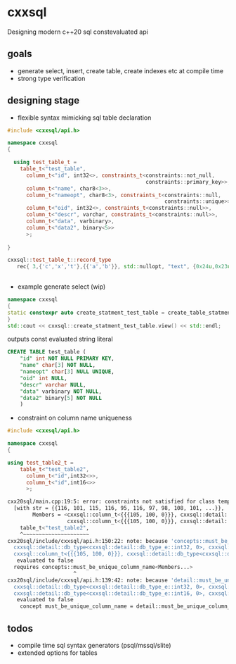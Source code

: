 # cxxsql

Designing modern c++20 sql constevaluated api

## goals

 - generate select, insert, create table, create indexes etc at compile time
 - strong type verification 
 
## designing stage

 -  flexible syntax mimicking sql table declaration
```C++
#include <cxxsql/api.h>

namespace cxxsql
{

  using test_table_t = 
    table_t<"test_table",
      column_t<"id", int32<>, constraints_t<constraints::not_null,
                                            constraints::primary_key>>,
      column_t<"name", char8<3>>,
      column_t<"nameopt", char8<3>, constraints_t<constraints::null,
                                                  constraints::unique>>,
      column_t<"oid", int32<>, constraints_t<constraints::null>>,
      column_t<"descr", varchar, constraints_t<constraints::null>>,
      column_t<"data", varbinary>,
      column_t<"data2", binary<5>>
      >;
      
}

cxxsql::test_table_t::record_type
   rec{ 3,{'c','x','t'},{{'a','b'}}, std::nullopt, "text", {0x24u,0x23u,0x25u},{0x0u,0x1u,0x2u,0x3u} };
   

```

 - example generate select (wip)
 
```C++
namespace cxxsql
{
static constexpr auto create_statment_test_table = create_table_statment<test_table_t>();
}
std::cout << cxxsql::create_statment_test_table.view() << std::endl;
```

outputs const evaluated string literal

```SQL
CREATE TABLE test_table (
	"id" int NOT NULL PRIMARY KEY,
	"name" char[3] NOT NULL,
	"nameopt" char[3] NULL UNIQUE,
	"oid" int NULL,
	"descr" varchar NULL,
	"data" varbinary NOT NULL,
	"data2" binary[5] NOT NULL
	)
```

 - constraint on column name uniqueness
 
```C++
#include <cxxsql/api.h>

namespace cxxsql
{

using test_table2_t = 
    table_t<"test_table2",
      column_t<"id",int32<>>,
      column_t<"id",int16<>>
      >;
```

```bash
cxx20sql/main.cpp:19:5: error: constraints not satisfied for class template 'table_t' 
  [with str = {{116, 101, 115, 116, 95, 116, 97, 98, 108, 101, ...}},
        Members = <cxxsql::column_t<{{{105, 100, 0}}}, cxxsql::detail::db_type<cxxsql::detail::db_type_e::int32, 0>, cxxsql::detail::nullable_e::not_null>,
                   cxxsql::column_t<{{{105, 100, 0}}}, cxxsql::detail::db_type<cxxsql::detail::db_type_e::int16, 0>, cxxsql::detail::nullable_e::not_null>>]
    table_t<"test_table2",
    ^~~~~~~~~~~~~~~~~~~~~~
cxx20sql/include/cxxsql/api.h:150:22: note: because 'concepts::must_be_unique_column_name<cxxsql::column_t<{{{105, 100, 0}}},
  cxxsql::detail::db_type<cxxsql::detail::db_type_e::int32, 0>, cxxsql::detail::nullable_e::not_null>,
  cxxsql::column_t<{{{105, 100, 0}}}, cxxsql::detail::db_type<cxxsql::detail::db_type_e::int16, 0>, cxxsql::detail::nullable_e::not_null> >'
   evaluated to false
  requires concepts::must_be_unique_column_name<Members...>
                     ^
cxx20sql/include/cxxsql/api.h:139:42: note: because 'detail::must_be_unique_column_name<cxxsql::column_t<{{{105, 100, 0}}},
  cxxsql::detail::db_type<cxxsql::detail::db_type_e::int32, 0>, cxxsql::detail::nullable_e::not_null>, cxxsql::column_t<{{{105, 100, 0}}},
  cxxsql::detail::db_type<cxxsql::detail::db_type_e::int16, 0>, cxxsql::detail::nullable_e::not_null> >()'
   evaluated to false
    concept must_be_unique_column_name = detail::must_be_unique_column_name<Members...>();
```
## todos

 - compile time sql syntax generators (psql/mssql/slite)
 - extended options for tables
